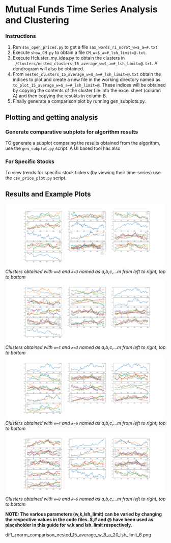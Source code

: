 # Mutual Funds Time Series Analysis and Clustering


### Instructions 
1. Run `sax_open_prices.py` to get a file `sax_words_ri_norot_w=$_a=#.txt`
2. Execute `show_CM.py` to obtain a file `CM_w=$_a=#_lsh_limit=@.txt`.
3. Execute Hcluster_my_idea.py to obtain the clusters in `./CLusters/nested_clusters_15_average_w=$_a=#_lsh_limit=@.txt`. A dendrogram will also be obtained.
4. From `nested_clusters_15_average_w=$_a=#_lsh_limit=@.txt` obtain the indices to plot and create a new file in the working directory named as `to_plot_15_average_w=$_a=#_lsh_limit=@`. These indices will be obtained by copying the contents of the cluster file into the excel sheet (column A) and then copying the resukts in column B.
5. Finally generate a comparison plot by running gen_subplots.py.

## Plotting and getting analysis

### Generate comparative subplots for algorithm results
TO generate a subplot comparing the results obtained from the algorithm, use the `gen_subplot.py` script.
A UI based tool has also
### For Specific Stocks
To view trends for specific stock tickers (by viewing their time-series) use the `csv_price_plot.py` script.

## Results and Example Plots

![Clusters obtained with `w=8` and `k=3` named as a,b,c,...m from left to right, top to bottom](https://github.com/atishayjain708/TS_MF_cluster_analysis/blob/results/Plots/diff_znorm_comparison_nested_15_average_w%3D8_a%3D20_lsh_limit%3D3.png)_Clusters obtained with `w=8` and `k=3` named as a,b,c,...m from left to right, top to bottom_
![Clusters obtained with `w=4` and `k=3` named as a,b,c,...m from left to right, top to bottom](https://github.com/atishayjain708/TS_MF_cluster_analysis/blob/results/Plots/diff_znorm_comparison_nested_15_average_w%3D4_a%3D20_lsh_limit%3D3.png)_Clusters obtained with `w=4` and `k=3` named as a,b,c,...m from left to right, top to bottom_
![Clusters obtained with `w=4` and `k=6` named as a,b,c,...m from left to right, top to bottom](https://github.com/atishayjain708/TS_MF_cluster_analysis/blob/results/Plots/diff_znorm_comparison_nested_15_average_w%3D4_a%3D20_lsh_limit%3D6.png)_Clusters obtained with `w=4` and `k=6` named as a,b,c,...m from left to right, top to bottom_
![Clusters obtained with `w=8` and `k=6` named as a,b,c,...m from left to right, top to bottom](https://github.com/atishayjain708/TS_MF_cluster_analysis/blob/results/Plots/diff_znorm_comparison_nested_15_average_w%3D8_a%3D20_lsh_limit%3D6.png)_Clusters obtained with `w=8` and `k=6` named as a,b,c,...m from left to right, top to bottom_

<!-- | w | a | lsh_limit | Resulting plot
| ------------------------- | ------------------------- | ------------------------- |
| ArrowHead_TRAIN | ![](https://github.com/atishayjain708/TS_MF_cluster_analysis/blob/results/Plots/diff_znorm_comparison_nested_15_average_w%3D8_a%3D20_lsh_limit%3D3.png) |
| Butterfly_A | ![](https://github.com/atishayjain708/shape-discord-identification/blob/results/Plots/Butterfly_A_all.png) | ![](https://github.com/atishayjain708/shape-discord-identification/blob/results/Plots/Butterfly_A_31.png) |
 -->
**NOTE: The various parameters (w,k,lsh_limit) can be varied by changing the respective values in the code files. $,# and @ have been used as placeholder in this guide for w,k and lsh_limit respectively.**

diff_znorm_comparison_nested_15_average_w_8_a_20_lsh_limit_6.png